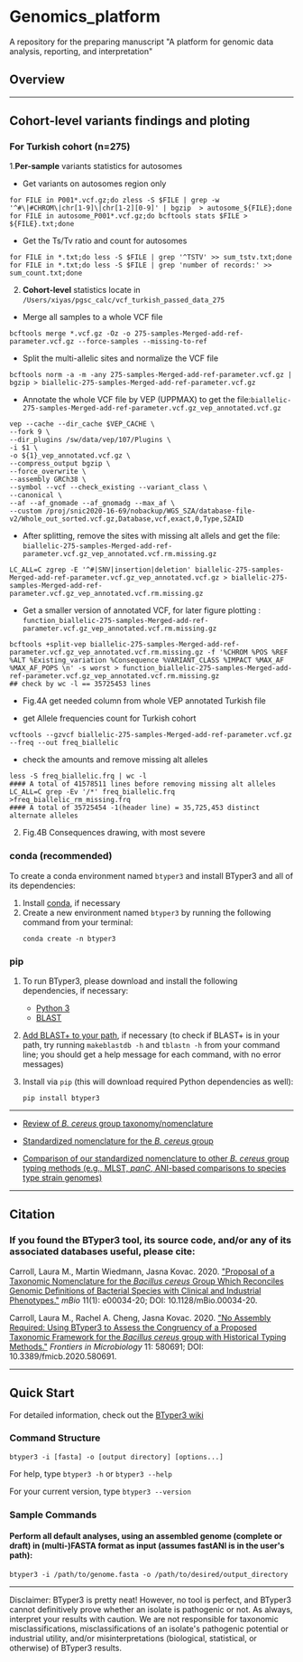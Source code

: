 # Genomics_platform

A repository for the preparing manuscript "A platform for genomic data analysis, reporting, and interpretation"

## Overview

------------------------------------------------------------------------

## Cohort-level variants findings and ploting

### For Turkish cohort (n=275)
1.**Per-sample** variants statistics for autosomes

- Get variants on autosomes region only
```
for FILE in P001*.vcf.gz;do zless -S $FILE | grep -w '^#\|#CHROM\|chr[1-9]\|chr[1-2][0-9]' | bgzip  > autosome_${FILE};done
for FILE in autosome_P001*.vcf.gz;do bcftools stats $FILE > ${FILE}.txt;done
```
- Get the Ts/Tv ratio and count for autosomes
```
for FILE in *.txt;do less -S $FILE | grep '^TSTV' >> sum_tstv.txt;done
for FILE in *.txt;do less -S $FILE | grep 'number of records:' >> sum_count.txt;done
```

2. **Cohort-level** statistics
locate in ```/Users/xiyas/pgsc_calc/vcf_turkish_passed_data_275```
- Merge all samples to a whole VCF file
```
bcftools merge *.vcf.gz -Oz -o 275-samples-Merged-add-ref-parameter.vcf.gz --force-samples --missing-to-ref
```
- Split the multi-allelic sites and normalize the VCF file
```
bcftools norm -a -m -any 275-samples-Merged-add-ref-parameter.vcf.gz | bgzip > biallelic-275-samples-Merged-add-ref-parameter.vcf.gz
```
- Annotate the whole VCF file by VEP (UPPMAX) to get the file:```biallelic-275-samples-Merged-add-ref-parameter.vcf.gz_vep_annotated.vcf.gz```
```
vep --cache --dir_cache $VEP_CACHE \
--fork 9 \
--dir_plugins /sw/data/vep/107/Plugins \
-i $1 \
-o ${1}_vep_annotated.vcf.gz \
--compress_output bgzip \
--force_overwrite \
--assembly GRCh38 \
--symbol --vcf --check_existing --variant_class \
--canonical \
--af --af_gnomade --af_gnomadg --max_af \
--custom /proj/snic2020-16-69/nobackup/WGS_SZA/database-file-v2/Whole_out_sorted.vcf.gz,Database,vcf,exact,0,Type,SZAID
```

- After splitting, remove the sites with missing alt allels and get the file:
```biallelic-275-samples-Merged-add-ref-parameter.vcf.gz_vep_annotated.vcf.rm.missing.gz```

```
LC_ALL=C zgrep -E '^#|SNV|insertion|deletion' biallelic-275-samples-Merged-add-ref-parameter.vcf.gz_vep_annotated.vcf.gz > biallelic-275-samples-Merged-add-ref-parameter.vcf.gz_vep_annotated.vcf.rm.missing.gz
```
- Get a smaller version of annotated VCF, for later figure plotting :
```function_biallelic-275-samples-Merged-add-ref-parameter.vcf.gz_vep_annotated.vcf.rm.missing.gz```

```
bcftools +split-vep biallelic-275-samples-Merged-add-ref-parameter.vcf.gz_vep_annotated.vcf.rm.missing.gz -f '%CHROM %POS %REF %ALT %Existing_variation %Consequence %VARIANT_CLASS %IMPACT %MAX_AF %MAX_AF_POPS \n' -s worst > function_biallelic-275-samples-Merged-add-ref-parameter.vcf.gz_vep_annotated.vcf.rm.missing.gz
## check by wc -l == 35725453 lines
```

- Fig.4A get needed column from whole VEP annotated Turkish file



- get Allele frequencies count for Turkish cohort
```
vcftools --gzvcf biallelic-275-samples-Merged-add-ref-parameter.vcf.gz --freq --out freq_biallelic
```
- check the amounts and remove missing alt alleles
```
less -S freq_biallelic.frq | wc -l
#### A total of 41578511 lines before removing missing alt alleles
LC_ALL=C grep -Ev '/*' freq_biallelic.frq >freq_biallelic_rm_missing.frq
#### A total of 35725454 -1(header line) = 35,725,453 distinct alternate alleles
```

2. Fig.4B Consequences drawing, with most severe



### conda (recommended)

To create a conda environment named `btyper3` and install BTyper3 and all of its dependencies:

1. Install [conda](https://docs.conda.io/projects/conda/en/latest/user-guide/install/index.html), if necessary
2. Create a new environment named `btyper3` by running the following command from your terminal:
   ```console
   conda create -n btyper3
   ```

### pip

1. To run BTyper3, please download and install the following dependencies, if necessary:

   - [Python 3](https://www.python.org/downloads/)
   - [BLAST](https://blast.ncbi.nlm.nih.gov/Blast.cgi?CMD=Web&PAGE_TYPE=BlastDocs&DOC_TYPE=Download)


2. [Add BLAST+ to your path](https://unix.stackexchange.com/questions/26047/how-to-correctly-add-a-path-to-path), if necessary (to check if BLAST+ is in your path, try running `makeblastdb -h` and `tblastn -h` from your command line; you should get a help message for each command, with no error messages)

3. Install via `pip` (this will download required Python dependencies as well):
   ```console
   pip install btyper3  
   ```

------------------------------------------------------------------------

* <a href="https://www.tandfonline.com/doi/full/10.1080/10408398.2021.1916735">Review of *B. cereus* group taxonomy/nomenclature</a>

* <a href="https://journals.asm.org/doi/full/10.1128/mBio.00034-20">Standardized nomenclature for the *B. cereus* group</a>

* <a href="https://www.frontiersin.org/articles/10.3389/fmicb.2020.580691/full">Comparison of our standardized nomenclature to other *B. cereus* group typing methods (e.g., MLST, *panC*, ANI-based comparisons to species type strain genomes)</a>

------------------------------------------------------------------------

## Citation

### If you found the BTyper3 tool, its source code, and/or any of its associated databases useful, please cite:

Carroll, Laura M., Martin Wiedmann, Jasna Kovac. 2020. <a href="https://www.ncbi.nlm.nih.gov/pmc/articles/PMC7042689/">"Proposal of a Taxonomic Nomenclature for the *Bacillus cereus* Group Which Reconciles Genomic Definitions of Bacterial Species with Clinical and Industrial Phenotypes."</a> *mBio* 11(1): e00034-20; DOI: 10.1128/mBio.00034-20.

Carroll, Laura M., Rachel A. Cheng, Jasna Kovac. 2020. <a href="https://www.ncbi.nlm.nih.gov/pmc/articles/PMC7536271/">"No Assembly Required: Using BTyper3 to Assess the Congruency of a Proposed Taxonomic Framework for the *Bacillus cereus* group with Historical Typing Methods."</a> *Frontiers in Microbiology* 11: 580691; DOI: 10.3389/fmicb.2020.580691.

------------------------------------------------------------------------


## Quick Start

For detailed information, check out the <a href="https://github.com/lmc297/BTyper3/wiki">BTyper3 wiki</a>

### Command Structure

```
btyper3 -i [fasta] -o [output directory] [options...]
```

For help, type `btyper3 -h` or `btyper3 --help`

For your current version, type `btyper3 --version`

### Sample Commands

#### Perform all default analyses, using an assembled genome (complete or draft) in (multi-)FASTA format as input (assumes fastANI is in the user's path):

```
btyper3 -i /path/to/genome.fasta -o /path/to/desired/output_directory
```



------------------------------------------------------------------------


Disclaimer: BTyper3 is pretty neat! However, no tool is perfect, and BTyper3 cannot definitively prove whether an isolate is pathogenic or not. As always, interpret your results with caution. We are not responsible for taxonomic misclassifications, misclassifications of an isolate's pathogenic potential or industrial utility, and/or misinterpretations (biological, statistical, or otherwise) of BTyper3 results.
